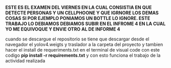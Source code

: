 **ESTE ES EL EXAMEN DEL VIERNES EN LA CUAL CONSISTIA EN QUE DETECTE PERSONAS Y UN CELLPHOONE Y QUE IGRNORE LOS DEMAS COSAS 
SI POR EJEMPLO PONIAMOS UN BOTTLE LO IGNORE.
ESTE TRABAJO LO DEBIAMOS DEBIAMOS SUBIR EN EL INFROME 4  EN LA CUAL YO ME EQUIVOQUE Y ENVIE OTRO AL DE INFORME 4** 

cuando se descargue el repositorio se tiene que descargar desde el navegador el yolov4.weigts y traslador a la carpeta del proyecto y tambien hacer 
el install de requeriments.txt en el terminal de visual code con este codigo **pip install -r requirements.txt**   y con esto funciona el trabajo de la actividad realizada
